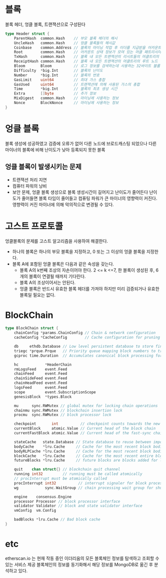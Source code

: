 
# 블록
블록 헤더, 엉클 블록, 트랜잭션으로 구성된다

```go
type Header struct {
	ParentHash  common.Hash    // 부모 블록 헤더의 해시
	UncleHash   common.Hash    // 엉클 블록들의 해시값
	Coinbase    common.Address // 블록의 마이닝 작업 후 이더를 지급받을 어카운트 주소
	Root        common.Hash    // 어카운트 상태 정보가 모여 있는 머클 패트리시아 트리의 루트 노드에 대한 해시값
	TxHash      common.Hash    // 블록 내 모든 트랜잭션의 리시트들의 머클트리의 루트 노드
	ReceiptHash common.Hash    // 블록 내 모든 트랜잭션의 머클트리의 루트 노드
	Bloom       Bloom          // 로그 정보를 검색하는데 사용하는 32바이트 블룸 필터
	Difficulty  *big.Int       // 블록의 난이도
	Number      *big.Int       // 블록의 번호
	GasLimit    uint64         // 최대 가스 총합
	GasUsed     uint64         // 트랜잭션에 의해 사용된 가스의 총합
	Time        *big.Int       // 블록의 최초 생성 시간
	Extra       []byte         // 추가 정보
	MixDigest   common.Hash    // 마이닝에 사용하는 정보
	Nonce       BlockNonce     // 마이닝에 사용하는 정보
}
```

# 엉클 블록
블록 생성에 성공하였고 검증에 오류가 없어 다른 노드에 브로드캐스팅 되었으나 다른 마이너의 블록에 비해
난이도가 낮아 등록되지 못한 블록
## 엉클 블록이 발생시키는 문제
- 트랜잭션 처리 지연
- 컴퓨터 파워의 낭비
- 보안 문제, 엉클 블록 생성으로 블록 생성시간이 길어지고 난이도가 줄어든다 난이도가 줄어들면
블록 타임이 줄어들고 컴퓨팅 파워가 큰 마이너의 영향력이 커진다. 영향력이 커진 마이너에 의해 악의적으로
변경될 수 있다.

# 고스트 프로토콜
엉클블록의 문제를 고스트 알고리즘을 사용하여 해결한다.
- 하나의 블록은 하나의 부모 블록을 지정하고, 0 또는 그 이상의 엉클 블록을 지정한다.
- 블록 A에 포함된 엉클 블록은 다음과 같은 속성을 갖는다.
  - 블록 A의 k번째 조상의 자손이어야 한다. 2 <= k <=7, 한 블록이 생성된 후, 6개의 블록이 연결될 때까지 기다린다.
  - 블록 A의 조상이어서는 안된다.
  - 엉클 블록은 반드시 유효한 블록 헤더를 가져야 하지만 미리 검증되거나 유효한 블록일 필요는 없다.


# BlockChain
```go
type BlockChain struct {
	chainConfig *params.ChainConfig // Chain & network configuration
	cacheConfig *CacheConfig        // Cache configuration for pruning

	db     ethdb.Database // Low level persistent database to store final content in
	triegc *prque.Prque   // Priority queue mapping block numbers to tries to gc
	gcproc time.Duration  // Accumulates canonical block processing for trie dumping

	hc            *HeaderChain
	rmLogsFeed    event.Feed
	chainFeed     event.Feed
	chainSideFeed event.Feed
	chainHeadFeed event.Feed
	logsFeed      event.Feed
	scope         event.SubscriptionScope
	genesisBlock  *types.Block

	mu      sync.RWMutex // global mutex for locking chain operations
	chainmu sync.RWMutex // blockchain insertion lock
	procmu  sync.RWMutex // block processor lock

	checkpoint       int          // checkpoint counts towards the new checkpoint
	currentBlock     atomic.Value // Current head of the block chain
	currentFastBlock atomic.Value // Current head of the fast-sync chain (may be above the block chain!)

	stateCache   state.Database // State database to reuse between imports (contains state cache)
	bodyCache    *lru.Cache     // Cache for the most recent block bodies
	bodyRLPCache *lru.Cache     // Cache for the most recent block bodies in RLP encoded format
	blockCache   *lru.Cache     // Cache for the most recent entire blocks
	futureBlocks *lru.Cache     // future blocks are blocks added for later processing

	quit    chan struct{} // blockchain quit channel
	running int32         // running must be called atomically
	// procInterrupt must be atomically called
	procInterrupt int32          // interrupt signaler for block processing
	wg            sync.WaitGroup // chain processing wait group for shutting down

	engine    consensus.Engine
	processor Processor // block processor interface
	validator Validator // block and state validator interface
	vmConfig  vm.Config

	badBlocks *lru.Cache // Bad block cache
}
```


# etc
etherscan.io 는 현재 작동 중인 이더리움의 모든 블록체인 정보를 탐색하고 조회할 수 있는 서비스 제공
블록체인의 정보를 동기화해서 해당 정보를 MongoDB로 옮긴 후 분석하고 있다.
